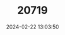 ---
title: "20719"
category: "Steatomys cuppedius"
draft: false
date: 2024-02-22 13:03:50
languages:
  English: ["Dainty Fat Mouse"]
---